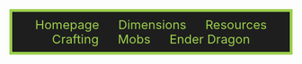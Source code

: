 <div style="width: 100%; text-align: center; background-color: #1e1e1e; border: 5px solid #9ccf4c; padding: 10px; box-sizing: border-box;">
  <a href="index" style="color: #9ccf4c; text-decoration: none; margin: 0 15px; font-size: 22px;">Homepage</a>
  <a href="dimensions" style="color: #9ccf4c; text-decoration: none; margin: 0 15px; font-size: 22px;">Dimensions</a>
  <a href="resources" style="color: #9ccf4c; text-decoration: none; margin: 0 15px; font-size: 22px;">Resources</a>
  <a href="crafting" style="color: #9ccf4c; text-decoration: none; margin: 0 15px; font-size: 22px;">Crafting</a>
  <a href="mobs" style="color: #9ccf4c; text-decoration: none; margin: 0 15px; font-size: 22px;">Mobs</a>
  <a href="end-dragon" style="color: #9ccf4c; text-decoration: none; margin: 0 15px; font-size: 22px;">Ender Dragon</a>
</div>
